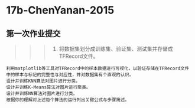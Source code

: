 # 17b-ChenYanan-2015
## 第一次作业提交  
>>> 1. 将数据集划分成训练集、验证集、测试集并存储成TFRecord文件。
     
    利用matplotlib等工具对TFRecord中的样本数据进行可视化，以验证存储在TFRecord文件中的样本与标记的完整性与对应性，并对数据集有个直观的认识。
    设计并训练KNN算法对图片进行分类。
    设计并训练K-Means算法对图片进行聚类。
    设计并训练NN算法对图片进行分类。
    根据你的理解对上述每个算法的运行列出关键公式与步骤简述。

